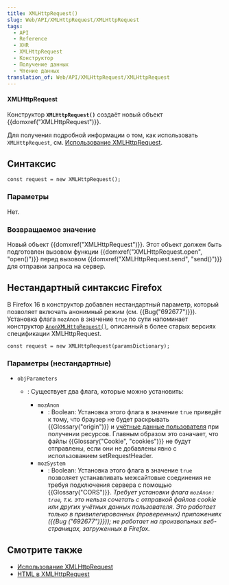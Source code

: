 ```yaml
---
title: XMLHttpRequest()
slug: Web/API/XMLHttpRequest/XMLHttpRequest
tags:
  - API
  - Reference
  - XHR
  - XMLHttpRequest
  - Конструктор
  - Получение данных
  - Чтение данных
translation_of: Web/API/XMLHttpRequest/XMLHttpRequest
---
```


#### XMLHttpRequest

Конструктор **`XMLHttpRequest()`** создаёт новый объект {{domxref("XMLHttpRequest")}}.

Для получения подробной информации о том, как использовать `XMLHttpRequest`, см. [Использование XMLHttpRequest](/ru/docs/Web/API/XMLHttpRequest/Using_XMLHttpRequest).

## Синтаксис

```
const request = new XMLHttpRequest();
```

### Параметры

Нет.

### Возвращаемое значение

Новый объект {{domxref("XMLHttpRequest")}}. Этот объект должен быть подготовлен вызовом функции {{domxref("XMLHttpRequest.open", "open()")}} перед вызовом {{domxref("XMLHttpRequest.send", "send()")}} для отправки запроса на сервер.

## Нестандартный синтаксис Firefox

В Firefox 16 в конструктор добавлен нестандартный параметр, который позволяет включать анонимный режим (см. {{Bug("692677")}}). Установка флага `mozAnon` в значение `true` по сути напоминает конструктор [`AnonXMLHttpRequest()`](http://www.w3.org/TR/2012/WD-XMLHttpRequest-20120117/#dom-anonxmlhttprequest), описанный в более старых версиях спецификации XMLHttpRequest.

```
const request = new XMLHttpRequest(paramsDictionary);
```

### Параметры (нестандартные)

- `objParameters`

  - : Существует два флага, которые можно установить:

    - `mozAnon`
      - : Boolean: Установка этого флага в значение `true` приведёт к тому, что браузер не будет раскрывать {{Glossary("origin")}} и [учётные данные пользователя](http://www.w3.org/TR/2012/WD-XMLHttpRequest-20120117/#user-credentials) при получении ресурсов. Главным образом это означает, что файлы {{Glossary("Cookie", "cookies")}} не будут отправлены, если они не добавлены явно с использованием setRequestHeader.
    - `mozSystem`
      - : Boolean: Установка этого флага в значение `true` позволяет устанавливать межсайтовые соединения не требуя подключения сервера с помощью {{Glossary("CORS")}}. _Требует установки флага `mozAnon: true`, т.к. это нельзя сочетать с отправкой файлов cookie или других учётных данных пользователя. Это работает только в привилегированных (проверенных) приложениях ({{Bug ("692677")}})); не работает на произвольных веб-страницах, загруженных в Firefox._

## Смотрите также

- [Использование XMLHttpRequest](/ru/docs/Web/API/XMLHttpRequest/Using_XMLHttpRequest)
- [HTML в XMLHttpRequest](/ru/docs/Web/API/XMLHttpRequest/HTML_in_XMLHttpRequest)

